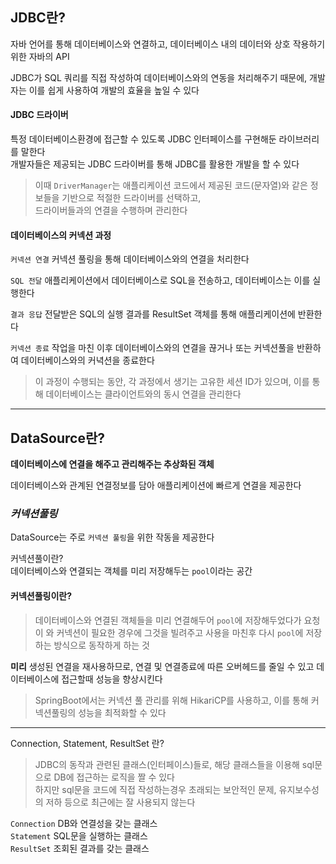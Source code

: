 ## JDBC란?

자바 언어를 통해 데이터베이스와 연결하고, 데이터베이스 내의 데이터와 상호 작용하기 위한 자바의 API

JDBC가 SQL 쿼리를 직접 작성하여 데이터베이스와의 연동을 처리해주기 때문에, 개발자는 이를 쉽게 사용하여 개발의 효율을 높일 수 있다

#### JDBC 드라이버

특정 데이터베이스환경에 접근할 수 있도록 JDBC 인터페이스를 구현해둔 라이브러리를 말한다  
개발자들은 제공되는 JDBC 드라이버를 통해 JDBC를 활용한 개발을 할 수 있다

> 이때 `DriverManager`는 애플리케이션 코드에서 제공된 코드(문자열)와 같은 정보들을 기반으로 적절한 드라이버를 선택하고,  
> 드라이버들과의 연결을 수행하며 관리한다

#### 데이터베이스의 커넥션 과정

`커넥션 연결` 커넥션 풀링을 통해 데이터베이스와의 연결을 처리한다

`SQL 전달` 애플리케이션에서 데이터베이스로 SQL을 전송하고, 데이터베이스는 이를 실행한다

`결과 응답` 전달받은 SQL의 실행 결과를 ResultSet 객체를 통해 애플리케이션에 반환한다

`커넥션 종료` 작업을 마친 이후 데이터베이스와의 연결을 끊거나 또는 커넥션풀을 반환하여 데이터베이스와의 커녁션을 종료한다

> 이 과정이 수행되는 동안, 각 과정에서 생기는 고유한 세션 ID가 있으며, 이를 통해 데이터베이스는 클라이언트와의 동시 연결을 관리한다

---

## DataSource란?

**데이터베이스에 연결을 해주고 관리해주는 추상화된 객체**

데이터베이스와 관계된 연결정보를 담아 애플리케이션에 빠르게 연결을 제공한다

### **_커넥션풀링_**

DataSource는 주로 `커넥션 풀링`을 위한 작동을 제공한다

커넥션풀이란?  
데이터베이스와 연결되는 객체를 미리 저장해두는 `pool`이라는 공간

#### 커넥션풀링이란?

> 데이터베이스와 연결된 객체들을 미리 연결해두어 `pool`에 저장해두었다가
> 요청이 와 커넥션이 필요한 경우에 그것을 빌려주고 사용을 마친후 다시 `pool`에 저장하는 방식으로 동작하게 하는 것

**미리** 생성된 연결을 재사용하므로, 연결 및 연결종료에 따른 오버헤드를 줄일 수 있고
데이터베이스에 접근할때 성능을 향상시킨다

> SpringBoot에서는 커넥션 풀 관리를 위해 HikariCP를 사용하고, 이를 통해 커넥션풀링의 성능을 최적화할 수 있다

---

Connection, Statement, ResultSet 란?

> JDBC의 동작과 관련된 클래스(인터페이스)들로, 해당 클래스들을 이용해 sql문으로 DB에 접근하는 로직을 짤 수 있다  
> 하지만 sql문을 코드에 직접 작성하는경우 초래되는 보안적인 문제, 유지보수성의 저하 등으로 최근에는 잘 사용되지 않는다

`Connection` DB와 연결성을 갖는 클래스  
`Statement` SQL문을 실행하는 클래스  
`ResultSet` 조회된 결과를 갖는 클래스
